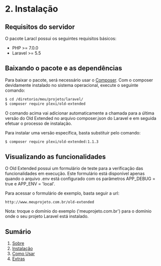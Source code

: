 # 2. Instalação

## Requisitos do servidor

O pacote Laracl possui os seguintes requisitos básicos:

* PHP >= 7.0.0
* Laravel >= 5.5

## Baixando o pacote e as dependências

Para baixar o pacote, será necessário usar o [Composer](http://getcomposer.org/).
Com o composer devidamente instalado no sistema operacional, execute o seguinte comando: 

```bash
$ cd /diretorio/meu/projeto/laravel/
$ composer require plexi/old-extended
```

O comando acima vai adicionar automaticamente a chamada para a última versão do Old Extended no 
arquivo composer.json do Laravel e em seguida efetuar o processo de instalação.

Para instalar uma versão específica, basta substituir pelo comando:

```bash
$ composer require plexi/old-extended:1.1.3
```
## Visualizando as funcionalidades

O Old Extended possui um formulário de teste para a verificação das funcionalidades em execução. Este formulário está disponível apenas quando o arquivo .env está configurado com os parâmetros APP_DEBUG = true e APP_ENV = 'local'.

Para acessar o formulário de exemplo, basta seguir a url:

```
http://www.meuprojeto.com.br/old-extended
```

Nota: troque o domínio do exemplo ('meuprojeto.com.br') para o domínio onde o seu projeto Laravel está instalado.

## Sumário

  1. [Sobre](01-About.md)
  2. [Instalação](02-Installation.md)
  3. [Como Usar](03-Usage.md)
  4. [Extras](04-Extras.md)

